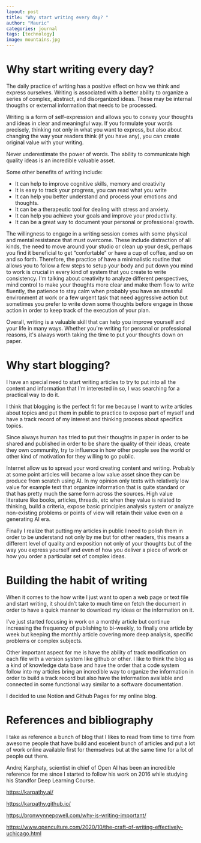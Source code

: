 ```yaml
---
layout: post
title: "Why start writing every day? "
author: "Mauric"
categories: journal
tags: [technology]
image: mountains.jpg
---
```


# Why start writing every day?

The daily practice of writing has a positive effect on how we think and express ourselves. Writing is
 associated with a better ability to organize a series of complex, abstract, and disorganized ideas. 
 These may be internal thougths or external information that needs to be processed. 

Writing is a form of self-expression and allows you to convey your thoughts and ideas in clear and 
meaningful way. If you formulate your words precisely, thinking not only in what you want to 
express, but also about changing the way your readers think (if you have any), you can create original value with your writing. 

Never underestimate the power of words. The ability to communicate high quality ideas is an incredible valuable asset. 

Some other benefits of writing include:

- It can help to improve cognitive skills, memory and creativity
- It is easy to track your progress, you can read what you write
- It can help you better understand and process your emotions and thoughts.
- It can be a therapeutic tool for dealing with stress and anxiety.
- It can help you achieve your goals and improve your productivity.
- It can be a great way to document your personal or professional growth.

The willingness to engage in a writing session comes with some physical and mental resistance that must overcome. These include distraction of all kinds, the need to move around your studio or clean up your desk, perhaps you find it beneficial to get “confortable” or have a cup of coffee, and so on and so forth. Therefore, the practice of have a minimalistic routine that allows you to follow a few steps to setup your body and put down you mind to work is crucial in every kind of system that you create to write consistency. 
I'm talking about creativity to analyze different perspectives, mind control to make your thoughts more clear and make them flow to write fluently, the patience to stay calm when probably you have an stressful environment at work or a few urgent task that need aggressive action but sometimes you prefer to write down some thoughts before engage in those action in order to keep track of the execution of your plan.


Overall, writing is a valuable skill that can help you improve yourself and your life in many ways.
Whether you're writing for personal or professional reasons, it's always worth taking the time to put your thoughts down on paper.

# Why start blogging?

I have an special need to start writing articles to try to put into all the content and information
that I'm interested in so, I was searching for a practical way to do it.

I think that blogging is the perfect fit for me because I want to write articles about topics and put them in public to practice to expose part of myself and have a track record of my interest and thinking process about specifics topics. 

Since always human has tried to put their thoughts in paper in order to be shared and published in order to be share the quality of their ideas, create they own community, try to influence in how other people see the world or other kind of motivation for they willing to go public. 

Internet allow us to spread your word creating content and writing. Probably at some point articles will became a low value asset since they can be produce from scratch using AI. In my opinion only texts with relatively low value for example text that organize information that is quite standard or that has pretty much the same form across the sources. High value literature like books, articles, threads, etc when they value is related to thinking, build a criteria, expose basic principles analysis system or analyze non-existing problems or points of view will retain their value even on a generating AI era. 

Finally I realize that putting my articles in public I need to polish them in order to be understand not only by me but for other readers, this means a different level of quality and exposition not only of your thoughts but of the way you express yourself and even of how you deliver a piece of work or how you order a particular set of complex ideas. 

# Building the habit of writing

When it comes to the how write I just want to open a web page or text file and start writing, it shouldn’t take to much time on fetch the document in order to have a quick manner to download my ideas or the information on it.

I’ve just started focusing in work on a monthly article but continue increasing the frequency of publishing to bi-weekly, to finally one article by week but keeping the monthly article covering more deep analysis, specific problems or complex subjects. 

Other important aspect for me is have the ability of track modification on each file with a
version system like github or other. I like to think the blog as a kind of knowledge data
base and have the order that a code system follow into my articles bring an incredible way
to organize the information in order to build a track record but also have the information
available and connected in some functional way similar to a software documentation.

I decided to use Notion and Github Pages for my online blog. 

# References and bibliography

I take as reference a bunch of blog that I likes to read from time to time from awesome people that have
build and excelent bunch of articles and put a lot of work online available first for themselves but
at the same time for a lot of people out there.

Andrej Karphaty, scientist in chief of Open AI has been an incredible reference for me since I started to follow
his work on 2016 while studying his Standfor Deep Learning Course.

https://karpathy.ai/

https://karpathy.github.io/

https://bronwynnepowell.com/why-is-writing-important/

https://www.openculture.com/2020/10/the-craft-of-writing-effectively-uchicago.html